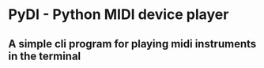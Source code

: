 # PyDI - Python MIDI device player
## A simple cli program for playing midi instruments in the terminal